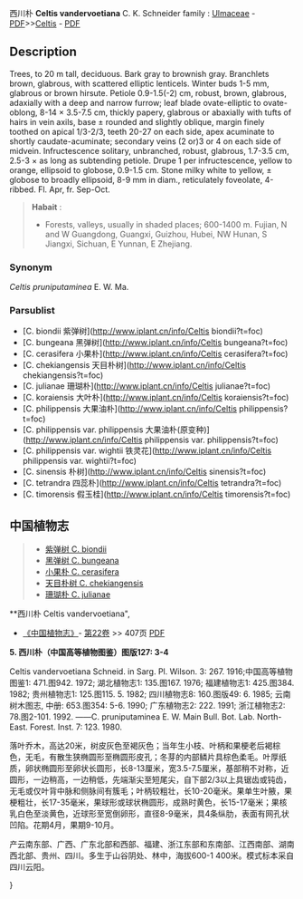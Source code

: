 西川朴 **Celtis vandervoetiana** C. K. Schneider
family : [Ulmaceae](http://www.iplant.cn/info/Ulmaceae?t=foc) - [PDF](http://www.iplant.cn/foc/pdf/Ulmaceae.pdf)>>[Celtis](http://www.iplant.cn/info/Celtis?t=foc) - [PDF](http://www.iplant.cn/foc/pdf/Celtis.pdf)

## Description

Trees, to 20 m tall, deciduous. Bark gray to brownish gray. Branchlets brown, glabrous, with scattered elliptic lenticels. Winter buds 1-5 mm, glabrous or brown hirsute. Petiole 0.9-1.5(-2) cm, robust, brown, glabrous, adaxially with a deep and narrow furrow; leaf blade ovate-elliptic to ovate-oblong, 8-14 × 3.5-7.5 cm, thickly papery, glabrous or abaxially with tufts of hairs in vein axils, base ± rounded and slightly oblique, margin finely toothed on apical 1/3-2/3, teeth 20-27 on each side, apex acuminate to shortly caudate-acuminate; secondary veins (2 or)3 or 4 on each side of midvein. Infructescence solitary, unbranched, robust, glabrous, 1.7-3.5 cm, 2.5-3 × as long as subtending petiole. Drupe 1 per infructescence, yellow to orange, ellipsoid to globose, 0.9-1.5 cm. Stone milky white to yellow, ± globose to broadly ellipsoid, 8-9 mm in diam., reticulately foveolate, 4-ribbed. Fl. Apr, fr. Sep-Oct.

> **Habait** : 
>* Forests, valleys, usually in shaded places; 600-1400 m. Fujian, N and W Guangdong, Guangxi, Guizhou, Hubei, NW Hunan, S Jiangxi, Sichuan, E Yunnan, E Zhejiang.

### Synonym
*Celtis* *pruniputaminea* E. W. Ma.

### Parsublist

* [C.  biondii  紫弹树](http://www.iplant.cn/info/Celtis biondii?t=foc)
* [C.  bungeana  黑弹树](http://www.iplant.cn/info/Celtis bungeana?t=foc)
* [C.  cerasifera  小果朴](http://www.iplant.cn/info/Celtis cerasifera?t=foc)
* [C.  chekiangensis  天目朴树](http://www.iplant.cn/info/Celtis chekiangensis?t=foc)
* [C.  julianae  珊瑚朴](http://www.iplant.cn/info/Celtis julianae?t=foc)
* [C.  koraiensis  大叶朴](http://www.iplant.cn/info/Celtis koraiensis?t=foc)
* [C.  philippensis  大果油朴](http://www.iplant.cn/info/Celtis philippensis?t=foc)
* [C.  philippensis var. philippensis  大果油朴(原变种)](http://www.iplant.cn/info/Celtis philippensis var. philippensis?t=foc)
* [C.  philippensis var. wightii  铁灵花](http://www.iplant.cn/info/Celtis philippensis var. wightii?t=foc)
* [C.  sinensis  朴树](http://www.iplant.cn/info/Celtis sinensis?t=foc)
* [C.  tetrandra  四蕊朴](http://www.iplant.cn/info/Celtis tetrandra?t=foc)
* [C.  timorensis  假玉桂](http://www.iplant.cn/info/Celtis timorensis?t=foc)

## 中国植物志

> * [紫弹树  C.  biondii](Celtis-biondii-紫弹树.md)
> * [黑弹树  C.  bungeana](Celtis-bungeana-黑弹树.md)
> * [小果朴  C.  cerasifera](Celtis-cerasifera-小果朴.md)
> * [天目朴树  C.  chekiangensis](Celtis-chekiangensis-天目朴树.md)
> * [珊瑚朴  C.  julianae](Celtis-julianae-珊瑚朴.md)

**西川朴 Celtis vandervoetiana",

* [《中国植物志》](http://www.iplant.cn/frps)- [第22卷](http://www.iplant.cn/frps/vol/22) >> 407页 [PDF](http://www.iplant.cn/frps/pdf/22/407a.pdf)

**5. 西川朴（中国高等植物图鉴）图版127: 3-4**

Celtis vandervoetiana Schneid. in Sarg. Pl. Wilson. 3: 267. 1916;中国高等植物图鉴1: 471.图942. 1972; 湖北植物志1: 135.图167. 1976; 福建植物志1: 425.图384. 1982; 贵州植物志1: 125.图115. 5. 1982; 四川植物志8: 160.图版49: 6. 1985; 云南树木图志, 中册: 653.图354: 5-6. 1990; 广东植物志2: 222. 1991; 浙江植物志2: 78.图2-101. 1992. ——C. pruniputaminea E. W. Main Bull. Bot. Lab. North-East. Forest. Inst. 7: 123. 1980.

落叶乔木，高达20米，树皮灰色至褐灰色；当年生小枝、叶柄和果梗老后褐棕色，无毛，有散生狭椭圆形至椭圆形皮孔；冬芽的内部鳞片具棕色柔毛。叶厚纸质，卵状椭圆形至卵状长圆形，长8-13厘米，宽3.5-7.5厘米，基部稍不对称，近圆形，一边稍高，一边稍低，先端渐尖至短尾尖，自下部2/3以上具锯齿或钝齿，无毛或仅叶背中脉和侧脉间有簇毛；叶柄较粗壮，长10-20毫米。果单生叶腋，果梗粗壮，长17-35毫米，果球形或球状椭圆形，成熟时黄色，长15-17毫米；果核乳白色至淡黄色，近球形至宽倒卵形，直径8-9毫米，具4条纵肋，表面有网孔状凹陷。花期4月，果期9-10月。

产云南东部、广西、广东北部和西部、福建、浙江东部和东南部、江西南部、湖南西北部、贵州、四川。多生于山谷阴处、林中，海拔600-1 400米。模式标本采自四川云阳。

}